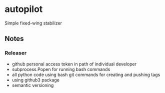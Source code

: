 # autopilot
Simple fixed-wing stabilizer

## Notes

### Releaser

- github personal access token in path of individual developer
- subprocess.Popen for running bash commands
- all python code using bash git commands for creating and pushing tags
- using github3 package
- semantic versioning